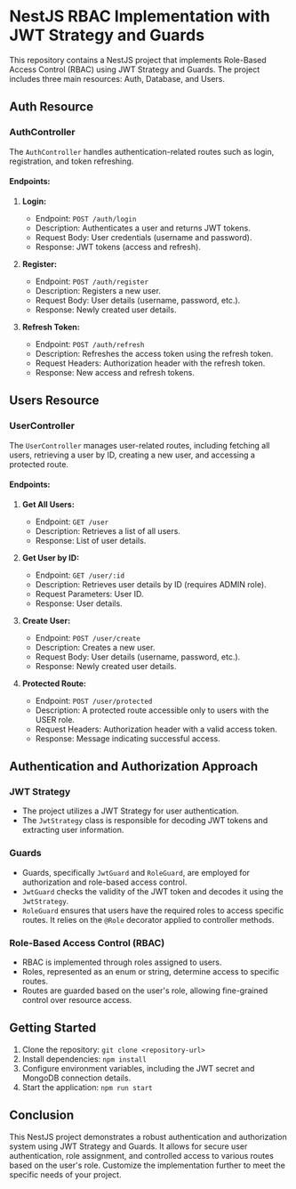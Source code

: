 # NestJS RBAC Implementation with JWT Strategy and Guards

This repository contains a NestJS project that implements Role-Based Access Control (RBAC) using JWT Strategy and Guards. The project includes three main resources: Auth, Database, and Users.

## Auth Resource

### AuthController

The `AuthController` handles authentication-related routes such as login, registration, and token refreshing.

#### Endpoints:

1. **Login:**
   - Endpoint: `POST /auth/login`
   - Description: Authenticates a user and returns JWT tokens.
   - Request Body: User credentials (username and password).
   - Response: JWT tokens (access and refresh).

2. **Register:**
   - Endpoint: `POST /auth/register`
   - Description: Registers a new user.
   - Request Body: User details (username, password, etc.).
   - Response: Newly created user details.

3. **Refresh Token:**
   - Endpoint: `POST /auth/refresh`
   - Description: Refreshes the access token using the refresh token.
   - Request Headers: Authorization header with the refresh token.
   - Response: New access and refresh tokens.

## Users Resource

### UserController

The `UserController` manages user-related routes, including fetching all users, retrieving a user by ID, creating a new user, and accessing a protected route.

#### Endpoints:

1. **Get All Users:**
   - Endpoint: `GET /user`
   - Description: Retrieves a list of all users.
   - Response: List of user details.

2. **Get User by ID:**
   - Endpoint: `GET /user/:id`
   - Description: Retrieves user details by ID (requires ADMIN role).
   - Request Parameters: User ID.
   - Response: User details.

3. **Create User:**
   - Endpoint: `POST /user/create`
   - Description: Creates a new user.
   - Request Body: User details (username, password, etc.).
   - Response: Newly created user details.

4. **Protected Route:**
   - Endpoint: `POST /user/protected`
   - Description: A protected route accessible only to users with the USER role.
   - Request Headers: Authorization header with a valid access token.
   - Response: Message indicating successful access.

## Authentication and Authorization Approach

### JWT Strategy

- The project utilizes a JWT Strategy for user authentication.
- The `JwtStrategy` class is responsible for decoding JWT tokens and extracting user information.

### Guards

- Guards, specifically `JwtGuard` and `RoleGuard`, are employed for authorization and role-based access control.
- `JwtGuard` checks the validity of the JWT token and decodes it using the `JwtStrategy`.
- `RoleGuard` ensures that users have the required roles to access specific routes. It relies on the `@Role` decorator applied to controller methods.

### Role-Based Access Control (RBAC)

- RBAC is implemented through roles assigned to users.
- Roles, represented as an enum or string, determine access to specific routes.
- Routes are guarded based on the user's role, allowing fine-grained control over resource access.

## Getting Started

1. Clone the repository: `git clone <repository-url>`
2. Install dependencies: `npm install`
3. Configure environment variables, including the JWT secret and MongoDB connection details.
4. Start the application: `npm run start`

## Conclusion

This NestJS project demonstrates a robust authentication and authorization system using JWT Strategy and Guards. It allows for secure user authentication, role assignment, and controlled access to various routes based on the user's role. Customize the implementation further to meet the specific needs of your project.
